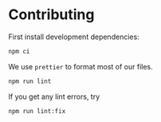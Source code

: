 # Contributing

First install development dependencies:

```bash
npm ci
```

We use `prettier` to format most of our files.

```bash
npm run lint
```

If you get any lint errors, try

```bash
npm run lint:fix
```
